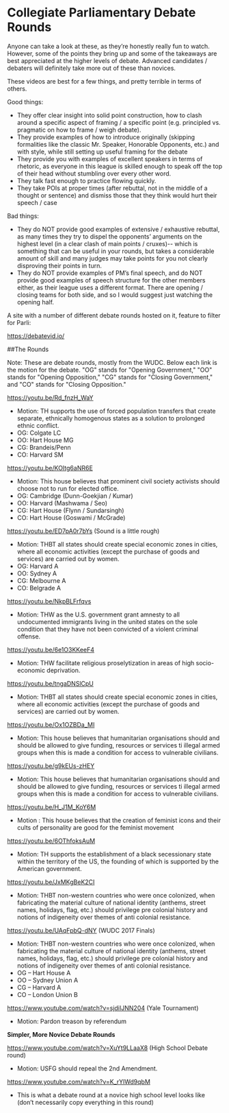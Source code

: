 # Collegiate Parliamentary Debate Rounds

Anyone can take a look at these, as they’re honestly really fun to watch. However, some of the points they bring up and some of the takeaways are best appreciated at the higher levels of debate. Advanced candidates / debaters will definitely take more out of these than novices.

These videos are best for a few things, and pretty terrible in terms of others.

Good things:

* They offer clear insight into solid point construction, how to clash around a specific aspect of framing / a specific point (e.g. principled vs. pragmatic on how to frame / weigh debate).
* They provide examples of how to introduce originally (skipping formalities like the classic Mr. Speaker, Honorable Opponents, etc.) and with style, while still setting up useful framing for the debate
* They provide you with examples of excellent speakers in terms of rhetoric, as everyone in this league is skilled enough to speak off the top of their head without stumbling over every other word.
* They talk fast enough to practice flowing quickly.
* They take POIs at proper times (after rebuttal, not in the middle of a thought or sentence) and dismiss those that they think would hurt their speech / case

Bad things:

* They do NOT provide good examples of extensive / exhaustive rebuttal, as many times they try to dispel the opponents’ arguments on the highest level (in a clear clash of main points / cruxes)-- which is something that can be useful in your rounds, but takes a considerable amount of skill and many judges may take points for you not clearly disproving their points in turn.
* They do NOT provide examples of PM’s final speech, and do NOT provide good examples of speech structure for the other members either, as their league uses a different format. There are opening / closing teams for both side, and so I would suggest just watching the opening half.

A site with a number of different debate rounds hosted on it, feature to filter for Parli:

<https://debatevid.io/>

##The Rounds

Note: These are debate rounds, mostly from the WUDC. Below each link is the motion for the debate. "OG" stands for "Opening Government," "OO" stands for "Opening Opposition," "CG" stands for "Closing Government," and "CO" stands for "Closing Opposition."

<https://youtu.be/Rd_fnzH_WaY>

* Motion: TH supports the use of forced population transfers that create separate, ethnically homogenous states as a solution to prolonged ethnic conflict.
* OG: Colgate LC
* OO: Hart House MG
* CG: Brandeis/Penn
* CO: Harvard SM

<https://youtu.be/KOItg6aNR6E>

* Motion: This house believes that prominent civil society activists should choose not to run for elected office.
* OG:  Cambridge (Dunn-Goekjian / Kumar)
* OO:  Harvard (Mashwama / Seo)
* CG:  Hart House (Flynn / Sundarsingh)
* CO:  Hart House (Goswami / McGrade)

<https://youtu.be/ED7pA0r7bYs> (Sound is a little rough)

* Motion: THBT all states should create special economic zones in cities, where all economic activities (except the purchase of goods and services) are carried out by women.
* OG: Harvard A
* OO: Sydney A
* CG: Melbourne A
* CO: Belgrade A

<https://youtu.be/NkpBLFrfqvs>

* Motion: THW as the U.S. government grant amnesty to all undocumented immigrants living in the united states on the sole condition that they have not been convicted of a violent criminal offense.

<https://youtu.be/6e1O3KKeeF4>

* Motion: THW facilitate religious proselytization in areas of high socio-economic deprivation.

<https://youtu.be/tngaDNSlCpU>

* Motion: THBT all states should create special economic zones in cities, where all economic activities (except the purchase of goods and services) are carried out by women.

<https://youtu.be/Ox1OZBDa_MI>

* Motion: This house believes that humanitarian organisations should and should be allowed to give funding, resources or services ti illegal armed groups when this is made a condition for access to vulnerable civilians.

<https://youtu.be/g9kEUs-zHEY>

* Motion: This house believes that humanitarian organisations should and should be allowed to give funding, resources or services ti illegal armed groups when this is made a condition for access to vulnerable civilians.

<https://youtu.be/H_J1M_KoY6M>

* Motion : This house believes that the creation of feminist icons and their cults of personality are good for the feminist movement﻿

<https://youtu.be/6OThfoksAuM>

* Motion: TH supports the establishment of a black secessionary state within the territory of the US, the founding of which is supported by the American government.

<https://youtu.be/JxMKgBeK2CI>

* Motion: THBT non-western countries who were once colonized, when fabricating the material culture of national identity (anthems, street names, holidays, flag, etc.) should privilege pre colonial history and notions of indigeneity over themes of anti colonial resistance.

<https://youtu.be/UAqFpbQ-dNY> (WUDC 2017 Finals)

* Motion: THBT non-western countries who were once colonized, when fabricating the material culture of national identity (anthems, street names, holidays, flag, etc.) should privilege pre colonial history and notions of indigeneity over themes of anti colonial resistance.
* OG – Hart House A
* OO – Sydney Union A
* CG – Harvard A
* CO – London Union B

<https://www.youtube.com/watch?v=sjdiIJNN204> (Yale Tournament)

* Motion: Pardon treason by referendum

**Simpler, More Novice Debate Rounds**

<https://www.youtube.com/watch?v=XuYt9LLaaX8> (High School Debate round)

* Motion: USFG should repeal the 2nd Amendment.

<https://www.youtube.com/watch?v=K_rYlWd9qbM>

* This is what a debate round at a novice high school level looks like (don’t necessarily copy everything in this round)
